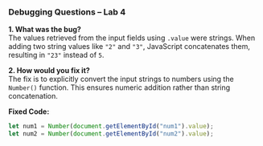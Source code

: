 ### Debugging Questions – Lab 4

**1. What was the bug?**  
The values retrieved from the input fields using `.value` were strings. When adding two string values like `"2"` and `"3"`, JavaScript concatenates them, resulting in `"23"` instead of `5`.

**2. How would you fix it?**  
The fix is to explicitly convert the input strings to numbers using the `Number()` function. This ensures numeric addition rather than string concatenation.

**Fixed Code:**
```js
let num1 = Number(document.getElementById("num1").value);
let num2 = Number(document.getElementById("num2").value);
